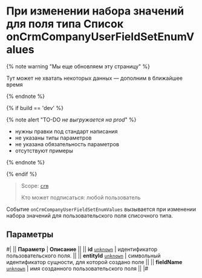 # При изменении набора значений для поля типа Список onCrmCompanyUserFieldSetEnumValues

{% note warning "Мы еще обновляем эту страницу" %}

Тут может не хватать некоторых данных — дополним в ближайшее время

{% endnote %}

{% if build == 'dev' %}

{% note alert "TO-DO _не выгружается на prod_" %}

- нужны правки под стандарт написания
- не указаны типы параметров
- не указана обязательность параметров
- отсутствуют примеры

{% endnote %}

{% endif %}

> Scope: [`crm`](../../../../scopes/permissions.md)
>
> Кто может подписаться: любой пользователь

Событие `onCrmCompanyUserFieldSetEnumValues` вызывается при изменении набора значений для пользовательского поля списочного типа.

## Параметры

#|
|| **Параметр** | **Описание** ||
|| **id**
[`unknown`](../../../../data-types.md) | идентификатор пользовательского поля. ||
|| **entityId**
[`unknown`](../../../../data-types.md) | символьный идентификатор сущности, для которой создано поле ||
|| **fieldName**
[`unknown`](../../../../data-types.md) | имя созданного пользовательского поля ||
|#